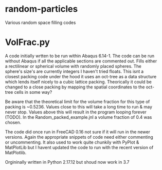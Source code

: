 # random-particles
Various random space filling codes

# VolFrac.py
A code initially wrtten to be run within Abaqus 6.14-1. The code can be run without Abaqus if all the applicable sections are commented out.
Fills either a rectilinear or spherical volume with randomly placed spheres. The sphere's size's are currently integers I haven't tried floats.
This isnt a closest packing code under the hood it uses an oct-tree as a data structure which lends itself nicely to a cubic lattice packing. Theorically it could be changed to a close packing by mapping the spatial coordinates to the oct-tree cells in some way? 

Be aware that the theoretical limit for the volume fraction for this type of packing is ~0.5236. Values close to this will take a long time to run & may never stop. Values above this will result in the program looping forever (TODO). In the Random_packed_example.jnl a volume fraction of 0.4 was chosen.

The code did once run in FreeCAD 0.16 not sure if it will run in the newer versions. Again the appropriate snippets of code need either commenting or uncommenting. It also used to work quite chunkily with PyPlot & MatPlotLib but I havent updated the code to run with the recent version of MatPlotlib.

Orgininally written in Python 2.17.12 but shoud now work in 3.7
